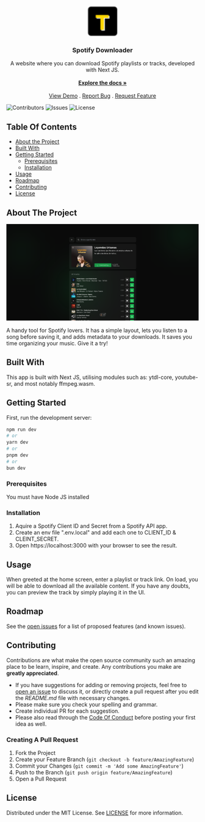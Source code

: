 <br/>
<p align="center">
  <a href="https://github.com/jtayped/spotify-downloader">
    <img src="images/logo.png" alt="Logo" width="80" height="80">
  </a>

  <h3 align="center">Spotify Downloader</h3>

  <p align="center">
    A website where you can download Spotify playlists or tracks, developed with Next JS.
    <br/>
    <br/>
    <a href="https://github.com/jtayped/spotify-downloader"><strong>Explore the docs »</strong></a>
    <br/>
    <br/>
    <a href="https://spotify.joeltaylor.business/">View Demo</a>
    .
    <a href="https://github.com/jtayped/spotify-downloader/issues">Report Bug</a>
    .
    <a href="https://github.com/jtayped/spotify-downloader/issues">Request Feature</a>
  </p>
</p>

![Contributors](https://img.shields.io/github/contributors/jtayped/spotify-downloader?color=dark-green) ![Issues](https://img.shields.io/github/issues/jtayped/spotify-downloader) ![License](https://img.shields.io/github/license/jtayped/spotify-downloader)

## Table Of Contents

- [About the Project](#about-the-project)
- [Built With](#built-with)
- [Getting Started](#getting-started)
  - [Prerequisites](#prerequisites)
  - [Installation](#installation)
- [Usage](#usage)
- [Roadmap](#roadmap)
- [Contributing](#contributing)
- [License](#license)

## About The Project

![Screen Shot](images/main.png)

A handy tool for Spotify lovers. It has a simple layout, lets you listen to a song before saving it, and adds metadata to your downloads. It saves you time organizing your music. Give it a try!

## Built With

This app is built with Next JS, utilising modules such as: ytdl-core, youtube-sr, and most notably ffmpeg.wasm.

## Getting Started

First, run the development server:

```sh
npm run dev
# or
yarn dev
# or
pnpm dev
# or
bun dev
```

### Prerequisites

You must have Node JS installed

### Installation

1. Aquire a Spotify Client ID and Secret from a Spotify API app.
2. Create an env file ".env.local" and add each one to CLIENT_ID & CLEINT_SECRET.
3. Open https://localhost:3000 with your browser to see the result.

## Usage

When greeted at the home screen, enter a playlist or track link. On load, you will be able to download all the available content. If you have any doubts, you can preview the track by simply playing it in the UI.

## Roadmap

See the [open issues](https://github.com/jtayped/spotify-downloader/issues) for a list of proposed features (and known issues).

## Contributing

Contributions are what make the open source community such an amazing place to be learn, inspire, and create. Any contributions you make are **greatly appreciated**.

- If you have suggestions for adding or removing projects, feel free to [open an issue](https://github.com/jtayped/spotify-downloader/issues/new) to discuss it, or directly create a pull request after you edit the _README.md_ file with necessary changes.
- Please make sure you check your spelling and grammar.
- Create individual PR for each suggestion.
- Please also read through the [Code Of Conduct](https://github.com/jtayped/spotify-downloader/blob/main/CODE_OF_CONDUCT.md) before posting your first idea as well.

### Creating A Pull Request

1. Fork the Project
2. Create your Feature Branch (`git checkout -b feature/AmazingFeature`)
3. Commit your Changes (`git commit -m 'Add some AmazingFeature'`)
4. Push to the Branch (`git push origin feature/AmazingFeature`)
5. Open a Pull Request

## License

Distributed under the MIT License. See [LICENSE](https://github.com/jtayped/spotify-downloader/blob/main/LICENSE.md) for more information.
